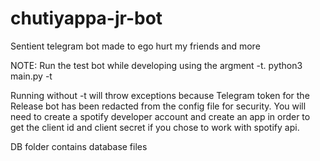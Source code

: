 # chutiyappa-jr-bot
Sentient telegram bot made to ego hurt my friends and more

NOTE: Run the test bot while developing using the argment -t.
python3 main.py -t

Running without -t will throw exceptions because Telegram token for the Release bot has been redacted from the config file for security.
You will need to create a spotify developer account and create an app in order to get the client id and client secret if you chose to work with spotify api.

DB folder contains database files
